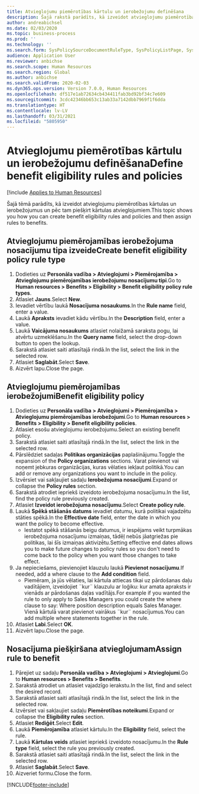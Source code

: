 ```yaml
---
title: Atvieglojumu piemērotības kārtulu un ierobežojumu definēšana
description: Šajā rakstā parādīts, kā izveidot atvieglojumu piemērotības kārtulas un ierobežojumus un pēc tam piešķirt kārtulas atvieglojumiem.
author: andreabichsel
ms.date: 02/03/2020
ms.topic: business-process
ms.prod: ''
ms.technology: ''
ms.search.form: SysPolicySourceDocumentRuleType, SysPolicyListPage, SysPolicy, HcmBenefitEligibilityPolicy, HcmBenefit, BenefitWorkspace, HcmBenefitSummaryPart
audience: Application User
ms.reviewer: anbichse
ms.search.scope: Human Resources
ms.search.region: Global
ms.author: anbichse
ms.search.validFrom: 2020-02-03
ms.dyn365.ops.version: Version 7.0.0, Human Resources
ms.openlocfilehash: df517e1ab72634cb434411fab3bd92bf34c7e609
ms.sourcegitcommit: 3cdc42346bb653c13ab33a7142dbb7969f1f6dda
ms.translationtype: HT
ms.contentlocale: lv-LV
ms.lasthandoff: 03/31/2021
ms.locfileid: "5805950"
---
```

# <a name="define-benefit-eligibility-rules-and-policies"></a><span data-ttu-id="7e856-103">Atvieglojumu piemērotības kārtulu un ierobežojumu definēšana</span><span class="sxs-lookup"><span data-stu-id="7e856-103">Define benefit eligibility rules and policies</span></span>

[!include [Applies to Human Resources](../includes/applies-to-hr.md)]

<span data-ttu-id="7e856-104">Šajā tēmā parādīts, kā izveidot atvieglojumu piemērotības kārtulas un ierobežojumus un pēc tam piešķirt kārtulas atvieglojumiem.</span><span class="sxs-lookup"><span data-stu-id="7e856-104">This topic shows you how you can create benefit eligibility rules and policies and then assign rules to benefits.</span></span>  

## <a name="create-benefit-eligibility-policy-rule-type"></a><span data-ttu-id="7e856-105">Atvieglojumu piemērojamības ierobežojuma nosacījumu tipa izveide</span><span class="sxs-lookup"><span data-stu-id="7e856-105">Create benefit eligibility policy rule type</span></span>

1. <span data-ttu-id="7e856-106">Dodieties uz **Personāla vadība > Atvieglojumi > Piemērojamība > Atvieglojumu piemērojamības ierobežojumu nosacījumu tipi**.</span><span class="sxs-lookup"><span data-stu-id="7e856-106">Go to **Human resources > Benefits > Eligibility > Benefit eligibility policy rule types**.</span></span>
2. <span data-ttu-id="7e856-107">Atlasiet **Jauns**.</span><span class="sxs-lookup"><span data-stu-id="7e856-107">Select **New**.</span></span>
3. <span data-ttu-id="7e856-108">Ievadiet vērtību laukā **Nosacījuma nosaukums**.</span><span class="sxs-lookup"><span data-stu-id="7e856-108">In the **Rule name** field, enter a value.</span></span>
4. <span data-ttu-id="7e856-109">Laukā **Apraksts** ievadiet kādu vērtību.</span><span class="sxs-lookup"><span data-stu-id="7e856-109">In the **Description** field, enter a value.</span></span>
5. <span data-ttu-id="7e856-110">Laukā **Vaicājuma nosaukums** atlasiet nolaižamā saraksta pogu, lai atvērtu uzmeklēšanu.</span><span class="sxs-lookup"><span data-stu-id="7e856-110">In the **Query name** field, select the drop-down button to open the lookup.</span></span>
6. <span data-ttu-id="7e856-111">Sarakstā atlasiet saiti atlasītajā rindā.</span><span class="sxs-lookup"><span data-stu-id="7e856-111">In the list, select the link in the selected row.</span></span>
7. <span data-ttu-id="7e856-112">Atlasiet **Saglabāt**.</span><span class="sxs-lookup"><span data-stu-id="7e856-112">Select **Save**.</span></span>
8. <span data-ttu-id="7e856-113">Aizvērt lapu.</span><span class="sxs-lookup"><span data-stu-id="7e856-113">Close the page.</span></span>

## <a name="benefit-eligibility-policy"></a><span data-ttu-id="7e856-114">Atvieglojumu piemērojamības ierobežojumi</span><span class="sxs-lookup"><span data-stu-id="7e856-114">Benefit eligibility policy</span></span>

1. <span data-ttu-id="7e856-115">Dodieties uz **Personāla vadība > Atvieglojumi > Piemērojamība > Atvieglojumu piemērojamības ierobežojumi**.</span><span class="sxs-lookup"><span data-stu-id="7e856-115">Go to **Human resources > Benefits > Eligibility > Benefit eligibility policies**.</span></span>
2. <span data-ttu-id="7e856-116">Atlasiet esošu atvieglojumu ierobežojumu.</span><span class="sxs-lookup"><span data-stu-id="7e856-116">Select an existing benefit policy.</span></span>
3. <span data-ttu-id="7e856-117">Sarakstā atlasiet saiti atlasītajā rindā.</span><span class="sxs-lookup"><span data-stu-id="7e856-117">In the list, select the link in the selected row.</span></span>
4. <span data-ttu-id="7e856-118">Pārslēdziet sadaļas **Politikas organizācijas** paplašinājumu.</span><span class="sxs-lookup"><span data-stu-id="7e856-118">Toggle the expansion of the **Policy organizations** sections.</span></span> <span data-ttu-id="7e856-119">Varat pievienot vai noņemt jebkuras organizācijas, kuras vēlaties iekļaut politikā.</span><span class="sxs-lookup"><span data-stu-id="7e856-119">You can add or remove any organizations you want to include in the policy.</span></span>
5. <span data-ttu-id="7e856-120">Izvērsiet vai sakļaujiet sadaļu **Ierobežojuma nosacījumi**.</span><span class="sxs-lookup"><span data-stu-id="7e856-120">Expand or collapse the **Policy rules** section.</span></span>
6. <span data-ttu-id="7e856-121">Sarakstā atrodiet iepriekš izveidoto ierobežojuma nosacījumu.</span><span class="sxs-lookup"><span data-stu-id="7e856-121">In the list, find the policy rule previously created.</span></span>
7. <span data-ttu-id="7e856-122">Atlasiet **Izveidot ierobežojuma nosacījumu**.</span><span class="sxs-lookup"><span data-stu-id="7e856-122">Select **Create policy rule**.</span></span>
8. <span data-ttu-id="7e856-123">Laukā **Spēkā stāšanās datums** ievadiet datumu, kurā politikai vajadzētu stāties spēkā.</span><span class="sxs-lookup"><span data-stu-id="7e856-123">In the **Effective date** field, enter the date in which you want the policy to become effective.</span></span>
    * <span data-ttu-id="7e856-124">Iestatot spēkā stāšanās beigu datumus, ir iespējams veikt turpmākas ierobežojuma nosacījumu izmaiņas, tādēļ nebūs jāatgriežas pie politikas, lai šīs izmaiņas aktivizētu.</span><span class="sxs-lookup"><span data-stu-id="7e856-124">Setting effective end dates allows you to make future changes to policy rules so you don't need to come back to the policy when you want those changes to take effect.</span></span>  
9. <span data-ttu-id="7e856-125">Ja nepieciešams, pievienojiet klauzulu laukā **Pievienot nosacījumu**.</span><span class="sxs-lookup"><span data-stu-id="7e856-125">If needed, add a where clause to the **Add condition** field.</span></span>
    * <span data-ttu-id="7e856-126">Piemēram, ja jūs vēlaties, lai kārtula attiecas tikai uz pārdošanas daļu vadītājiem, izveidojiet ¨kur¨ klauzulu ar loģiku: kur amata apraksts ir vienāds ar pārdošanas daļas vadītājs.</span><span class="sxs-lookup"><span data-stu-id="7e856-126">For example if you wanted the rule to only apply to Sales Managers you could create the where clause to say: Where position description equals Sales Manager.</span></span> <span data-ttu-id="7e856-127">Vienā kārtulā varat pievienot vairākus ¨kur¨ nosacījumus.</span><span class="sxs-lookup"><span data-stu-id="7e856-127">You can add multiple where statements together in the rule.</span></span>  
10. <span data-ttu-id="7e856-128">Atlasiet **Labi**.</span><span class="sxs-lookup"><span data-stu-id="7e856-128">Select **OK**.</span></span>
11. <span data-ttu-id="7e856-129">Aizvērt lapu.</span><span class="sxs-lookup"><span data-stu-id="7e856-129">Close the page.</span></span>

## <a name="assign-rule-to-benefit"></a><span data-ttu-id="7e856-130">Nosacījuma piešķiršana atvieglojumam</span><span class="sxs-lookup"><span data-stu-id="7e856-130">Assign rule to benefit</span></span>

1. <span data-ttu-id="7e856-131">Pārejiet uz sadaļu **Personāla vadība > Atvieglojumi > Atvieglojumi**.</span><span class="sxs-lookup"><span data-stu-id="7e856-131">Go to **Human resources > Benefits > Benefits**.</span></span>
2. <span data-ttu-id="7e856-132">Sarakstā atrodiet un atlasiet vajadzīgo ierakstu.</span><span class="sxs-lookup"><span data-stu-id="7e856-132">In the list, find and select the desired record.</span></span>
3. <span data-ttu-id="7e856-133">Sarakstā atlasiet saiti atlasītajā rindā.</span><span class="sxs-lookup"><span data-stu-id="7e856-133">In the list, select the link in the selected row.</span></span>
4. <span data-ttu-id="7e856-134">Izvērsiet vai sakļaujiet sadaļu **Piemērotības noteikumi**.</span><span class="sxs-lookup"><span data-stu-id="7e856-134">Expand or collapse the **Eligibility rules** section.</span></span>
5. <span data-ttu-id="7e856-135">Atlasiet **Rediģēt**.</span><span class="sxs-lookup"><span data-stu-id="7e856-135">Select **Edit**.</span></span>
6. <span data-ttu-id="7e856-136">Laukā **Piemērojamība** atlasiet kārtulu.</span><span class="sxs-lookup"><span data-stu-id="7e856-136">In the **Eligibility** field, select the rule.</span></span>
7. <span data-ttu-id="7e856-137">Laukā **Kārtulas veids** atlasiet iepriekš izveidoto nosacījumu.</span><span class="sxs-lookup"><span data-stu-id="7e856-137">In the **Rule type** field, select the rule you previously created.</span></span>
9. <span data-ttu-id="7e856-138">Sarakstā atlasiet saiti atlasītajā rindā.</span><span class="sxs-lookup"><span data-stu-id="7e856-138">In the list, select the link in the selected row.</span></span>
10. <span data-ttu-id="7e856-139">Atlasiet **Saglabāt**.</span><span class="sxs-lookup"><span data-stu-id="7e856-139">Select **Save**.</span></span>
11. <span data-ttu-id="7e856-140">Aizveriet formu.</span><span class="sxs-lookup"><span data-stu-id="7e856-140">Close the form.</span></span>



[!INCLUDE[footer-include](../includes/footer-banner.md)]